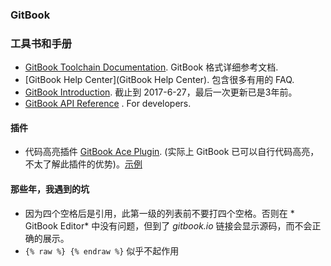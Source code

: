 ### GitBook

### 工具书和手册
* [GitBook Toolchain Documentation](https://www.gitbook.com/book/gitbookio/docs-toolchain/details). GitBook 格式详细参考文档.
* [GitBook Help Center](GitBook Help Center). 包含很多有用的 FAQ.
* [GitBook Introduction](https://mlewistw.gitbooks.io/gitbook-introduction/content/). 截止到 2017-6-27，最后一次更新已是3年前。
* [GitBook API Reference](https://developer.gitbook.com/) . For developers.

#### 插件
* 代码高亮插件 [GitBook Ace Plugin](https://github.com/ymcatar/gitbook-plugin-ace "Ace"). (实际上 GitBook 已可以自行代码高亮，不太了解此插件的优势)。[示例](https://ymcatar.gitbooks.io/gitbook-test/content/testing_ace.html)

#### 那些年，我遇到的坑
* 因为四个空格后是引用，此第一级的列表前不要打四个空格。否则在 * GitBook Editor* 中没有问题，但到了 *gitbook.io* 链接会显示源码，而不会正确的展示。
* ```{% raw %} {% endraw %}``` 似乎不起作用
    
